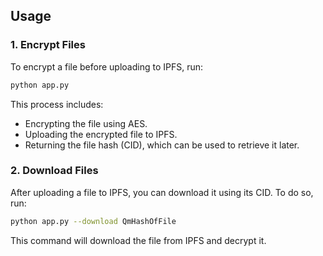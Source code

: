## Usage

### 1. Encrypt Files

To encrypt a file before uploading to IPFS, run:

```bash
python app.py
```

This process includes:
- Encrypting the file using AES.
- Uploading the encrypted file to IPFS.
- Returning the file hash (CID), which can be used to retrieve it later.

### 2. Download Files

After uploading a file to IPFS, you can download it using its CID. To do so, run:

```bash
python app.py --download QmHashOfFile
```

This command will download the file from IPFS and decrypt it.